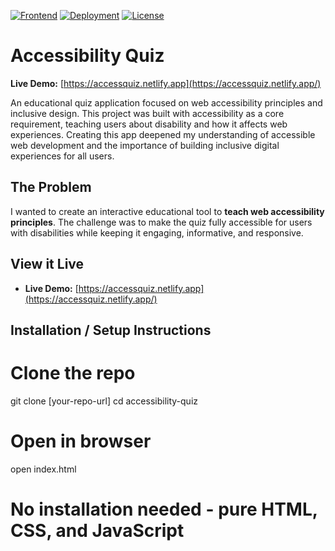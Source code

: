 [![Frontend](https://img.shields.io/badge/Frontend-HTML%2CCSS%2CJS-orange?logo=javascript)](https://accessquiz.netlify.app/)
[![Deployment](https://img.shields.io/badge/Deployment-Netlify-brightgreen?logo=netlify)](https://accessquiz.netlify.app/)
[![License](https://img.shields.io/badge/License-MIT-yellow)](LICENSE)

# Accessibility Quiz
**Live Demo:** [https://accessquiz.netlify.app](https://accessquiz.netlify.app/)  

An educational quiz application focused on web accessibility principles and inclusive design. This project was built with accessibility as a core requirement, teaching users about disability and how it affects web experiences. Creating this app deepened my understanding of accessible web development and the importance of building inclusive digital experiences for all users.

## The Problem
I wanted to create an interactive educational tool to **teach web accessibility principles**. The challenge was to make the quiz fully accessible for users with disabilities while keeping it engaging, informative, and responsive.

## View it Live
- **Live Demo:** [https://accessquiz.netlify.app](https://accessquiz.netlify.app/)

## Installation / Setup Instructions

# Clone the repo
git clone [your-repo-url]
cd accessibility-quiz

# Open in browser
open index.html

# No installation needed - pure HTML, CSS, and JavaScript
